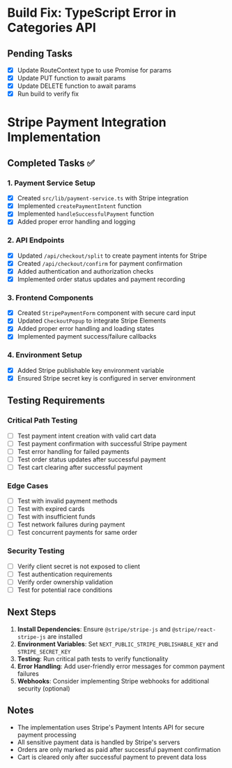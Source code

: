# Build Fix: TypeScript Error in Categories API

## Pending Tasks
- [x] Update RouteContext type to use Promise for params
- [x] Update PUT function to await params
- [x] Update DELETE function to await params
- [x] Run build to verify fix

# Stripe Payment Integration Implementation

## Completed Tasks ✅

### 1. Payment Service Setup
- [x] Created `src/lib/payment-service.ts` with Stripe integration
- [x] Implemented `createPaymentIntent` function
- [x] Implemented `handleSuccessfulPayment` function
- [x] Added proper error handling and logging

### 2. API Endpoints
- [x] Updated `/api/checkout/split` to create payment intents for Stripe
- [x] Created `/api/checkout/confirm` for payment confirmation
- [x] Added authentication and authorization checks
- [x] Implemented order status updates and payment recording

### 3. Frontend Components
- [x] Created `StripePaymentForm` component with secure card input
- [x] Updated `CheckoutPopup` to integrate Stripe Elements
- [x] Added proper error handling and loading states
- [x] Implemented payment success/failure callbacks

### 4. Environment Setup
- [x] Added Stripe publishable key environment variable
- [x] Ensured Stripe secret key is configured in server environment

## Testing Requirements

### Critical Path Testing
- [ ] Test payment intent creation with valid cart data
- [ ] Test payment confirmation with successful Stripe payment
- [ ] Test error handling for failed payments
- [ ] Test order status updates after successful payment
- [ ] Test cart clearing after successful payment

### Edge Cases
- [ ] Test with invalid payment methods
- [ ] Test with expired cards
- [ ] Test with insufficient funds
- [ ] Test network failures during payment
- [ ] Test concurrent payments for same order

### Security Testing
- [ ] Verify client secret is not exposed to client
- [ ] Test authentication requirements
- [ ] Verify order ownership validation
- [ ] Test for potential race conditions

## Next Steps

1. **Install Dependencies**: Ensure `@stripe/stripe-js` and `@stripe/react-stripe-js` are installed
2. **Environment Variables**: Set `NEXT_PUBLIC_STRIPE_PUBLISHABLE_KEY` and `STRIPE_SECRET_KEY`
3. **Testing**: Run critical path tests to verify functionality
4. **Error Handling**: Add user-friendly error messages for common payment failures
5. **Webhooks**: Consider implementing Stripe webhooks for additional security (optional)

## Notes

- The implementation uses Stripe's Payment Intents API for secure payment processing
- All sensitive payment data is handled by Stripe's servers
- Orders are only marked as paid after successful payment confirmation
- Cart is cleared only after successful payment to prevent data loss
